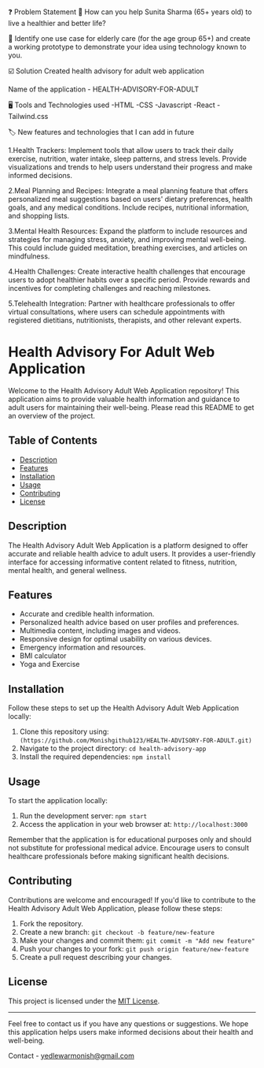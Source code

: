 ❓ Problem Statement
🔴 How can you help Sunita Sharma (65+ years old) to live a healthier and better life?

🔴 Identify one use case for elderly care (for the age group 65+) and create a working prototype to demonstrate your idea using technology known to you.

☑️ Solution
Created health advisory for adult web application

Name of the application - HEALTH-ADVISORY-FOR-ADULT



🖥️ Tools and Technologies used
-HTML
-CSS
-Javascript
-React
-Tailwind.css




🏷️ New features and technologies that I can add in future



1.Health Trackers: Implement tools that allow users to track their daily exercise, nutrition, water intake, sleep patterns, and stress levels. Provide visualizations and trends to help users understand their progress and make informed decisions.

2.Meal Planning and Recipes: Integrate a meal planning feature that offers personalized meal suggestions based on users' dietary preferences, health goals, and any medical conditions. Include recipes, nutritional information, and shopping lists.

3.Mental Health Resources: Expand the platform to include resources and strategies for managing stress, anxiety, and improving mental well-being. This could include guided meditation, breathing exercises, and articles on mindfulness.

4.Health Challenges: Create interactive health challenges that encourage users to adopt healthier habits over a specific period. Provide rewards and incentives for completing challenges and reaching milestones.

5.Telehealth Integration: Partner with healthcare professionals to offer virtual consultations, where users can schedule appointments with registered dietitians, nutritionists, therapists, and other relevant experts.






# Health Advisory For Adult Web Application

Welcome to the Health Advisory Adult Web Application repository! This application aims to provide valuable health information and guidance to adult users for maintaining their well-being. Please read this README to get an overview of the project.

## Table of Contents

- [Description](#description)
- [Features](#features)
- [Installation](#installation)
- [Usage](#usage)
- [Contributing](#contributing)
- [License](#license)

## Description

The Health Advisory Adult Web Application is a platform designed to offer accurate and reliable health advice to adult users. It provides a user-friendly interface for accessing informative content related to fitness, nutrition, mental health, and general wellness.

## Features

- Accurate and credible health information.
- Personalized health advice based on user profiles and preferences.
- Multimedia content, including images and videos.
- Responsive design for optimal usability on various devices.
- Emergency information and resources.
- BMI calculator
- Yoga and Exercise

## Installation

Follow these steps to set up the Health Advisory Adult Web Application locally:

1. Clone this repository using: `(https://github.com/Monishgithub123/HEALTH-ADVISORY-FOR-ADULT.git)`
2. Navigate to the project directory: `cd health-advisory-app`
3. Install the required dependencies: `npm install`

## Usage

To start the application locally:

1. Run the development server: `npm start`
2. Access the application in your web browser at: `http://localhost:3000`

Remember that the application is for educational purposes only and should not substitute for professional medical advice. Encourage users to consult healthcare professionals before making significant health decisions.

## Contributing

Contributions are welcome and encouraged! If you'd like to contribute to the Health Advisory Adult Web Application, please follow these steps:

1. Fork the repository.
2. Create a new branch: `git checkout -b feature/new-feature`
3. Make your changes and commit them: `git commit -m "Add new feature"`
4. Push your changes to your fork: `git push origin feature/new-feature`
5. Create a pull request describing your changes.




## License

This project is licensed under the [MIT License](LICENSE).

---

Feel free to contact us if you have any questions or suggestions. We hope this application helps users make informed decisions about their health and well-being.

Contact - yedlewarmonish@gmail.com



